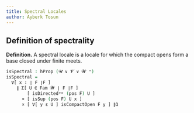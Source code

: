 ```yaml
---
title: Spectral Locales
author: Ayberk Tosun
---
```


<!--
```agda
{-# OPTIONS --cubical --safe #-}

open import Basis
open import Cubical.Functions.Logic
open import Frame

module Spectral (F : Frame 𝓤 𝓥 𝓦) where

open import Poset
open import WayBelow
open import Regular
```
-->

## Definition of spectrality

**Definition.** A spectral locale is a locale for which the compact opens form
a base closed under finite meets.

```agda
isSpectral : hProp (𝓤 ∨ 𝓥 ∨ 𝓦 ⁺)
isSpectral =
  ∀[ x ∶ ∣ F ∣F ]
    ∥ Σ[ U ∈ Fam 𝓦 ∣ F ∣F ]
        [ isDirectedᵒᵖ (pos F) U ]
      × [ isSup (pos F) U x ]
      × [ ∀[ y ε U ] isCompactOpen F y ] ∥Ω
```
